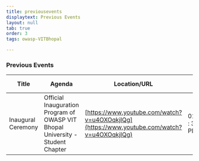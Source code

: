 ```yaml
---
title: previousevents
displaytext: Previous Events
layout: null
tab: true
order: 3
tags: owasp-VITBhopal

---
```


### Previous Events

| Title | Agenda | Location/URL | Date & Time | Speaker
| --- | --- | --- | --- | --- |
| Inaugural Ceremony | Official Inauguration Program of OWASP VIT Bhopal University - Student Chapter | [https://www.youtube.com/watch?v=u4OXOqkjIQg](https://www.youtube.com/watch?v=u4OXOqkjIQg) | 01/10/2022 : 3 PM to 4 PM | Vandana Verma
